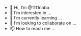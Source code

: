 - 👋 Hi, I’m @1111naba
- 👀 I’m interested in ...
- 🌱 I’m currently learning ...
- 💞️ I’m looking to collaborate on ...
- 📫 How to reach me ...

<!---
1111naba/1111naba is a ✨ special ✨ repository because its `README.md` (this file) appears on your GitHub profile.
You can click the Preview link to take a look at your changes.
--->
